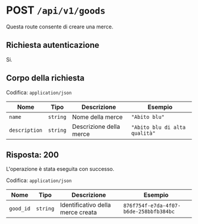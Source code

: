 # POST `/api/v1/goods`

Questa route consente di creare una merce.

## Richiesta autenticazione

Si.

## Corpo della richiesta

Codifica: `application/json`

| Nome | Tipo | Descrizione | Esempio |
| ------------- | -------- | ----------------------- | ----------------------------- |
| `name` | `string` | Nome della merce | `"Abito blu"` |
| `description` | `string` | Descrizione della merce | `"Abito blu di alta qualità"` |

## Risposta: 200

L'operazione è stata eseguita con successo.

Codifica: `application/json`

| Nome | Tipo | Descrizione | Esempio |
| --------- | -------- | --------------------------------- | -------------------------------------- |
| `good_id` | `string` | Identificativo della merce creata | `876f754f-e7da-4f07-b6de-258bbfb384bc` |

